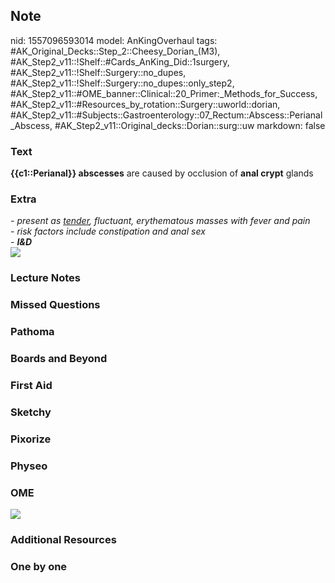 ## Note
nid: 1557096593014
model: AnKingOverhaul
tags: #AK_Original_Decks::Step_2::Cheesy_Dorian_(M3), #AK_Step2_v11::!Shelf::#Cards_AnKing_Did::1surgery, #AK_Step2_v11::!Shelf::Surgery::no_dupes, #AK_Step2_v11::!Shelf::Surgery::no_dupes::only_step2, #AK_Step2_v11::#OME_banner::Clinical::20_Primer:_Methods_for_Success, #AK_Step2_v11::#Resources_by_rotation::Surgery::uworld::dorian, #AK_Step2_v11::#Subjects::Gastroenterology::07_Rectum::Abscess::Perianal_Abscess, #AK_Step2_v11::Original_decks::Dorian::surg::uw
markdown: false

### Text
<b>{{c1::Perianal}} abscesses</b> are caused by occlusion of
<b>anal crypt</b> glands

### Extra
<div>
  <div>
    <div>
      <i>- present as <u>tender</u>, fluctuant, erythematous masses
      with fever and pain</i>
    </div>
    <div>
      <i>- risk factors include constipation and anal sex</i>
    </div>
    <div>
      <i>- <b>I&D</b></i>
    </div>
    <div>
      <i><img src="big_57e8ff320c533.jpg"></i>
    </div>
  </div>
</div>

### Lecture Notes


### Missed Questions


### Pathoma


### Boards and Beyond


### First Aid


### Sketchy


### Pixorize


### Physeo


### OME
<div class="ome-widget">
  <a href="https://onlinemeded.org/spa/surgery?ref=anki"><img src=
  "_OME_AnkiFlashcards_Topic_5.png"></a>
</div>

### Additional Resources


### One by one

